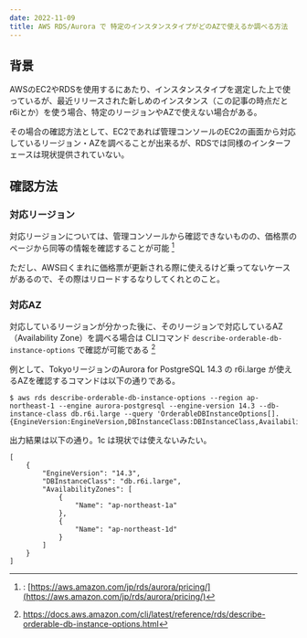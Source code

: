 ```yaml
---
date: 2022-11-09
title: AWS RDS/Aurora で 特定のインスタンスタイプがどのAZで使えるか調べる方法
---
```


## 背景

AWSのEC2やRDSを使用するにあたり、インスタンスタイプを選定した上で使っているが、最近リリースされた新しめのインスタンス（この記事の時点だとr6iとか）を使う場合、特定のリージョンやAZで使えない場合がある。

その場合の確認方法として、EC2であれば管理コンソールのEC2の画面から対応しているリージョン・AZを調べることが出来るが、RDSでは同様のインターフェースは現状提供されていない。

## 確認方法

### 対応リージョン

対応リージョンについては、管理コンソールから確認できないものの、価格票のページから同等の情報を確認することが可能 [^1] 
[^1]:: [https://aws.amazon.com/jp/rds/aurora/pricing/](https://aws.amazon.com/jp/rds/aurora/pricing/)

ただし、AWS曰くまれに価格票が更新される際に使えるけど乗ってないケースがあるので、その際はリロードするなりしてくれとのこと。

### 対応AZ

対応しているリージョンが分かった後に、そのリージョンで対応しているAZ（Availability Zone）を調べる場合は CLIコマンド `describe-orderable-db-instance-options` で確認が可能である [^2]
[^2]:https://docs.aws.amazon.com/cli/latest/reference/rds/describe-orderable-db-instance-options.html


例として、TokyoリージョンのAurora for PostgreSQL 14.3 の r6i.large が使えるAZを確認するコマンドは以下の通りである。
```
$ aws rds describe-orderable-db-instance-options --region ap-northeast-1 --engine aurora-postgresql --engine-version 14.3 --db-instance-class db.r6i.large --query 'OrderableDBInstanceOptions[].{EngineVersion:EngineVersion,DBInstanceClass:DBInstanceClass,AvailabilityZones:AvailabilityZones}'
```

出力結果は以下の通り。1c は現状では使えないみたい。

```
[
    {
        "EngineVersion": "14.3",
        "DBInstanceClass": "db.r6i.large",
        "AvailabilityZones": [
            {
                "Name": "ap-northeast-1a"
            },
            {
                "Name": "ap-northeast-1d"
            }
        ]
    }
]
```
